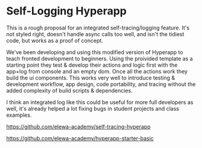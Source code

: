 # Self-Logging Hyperapp

This is a rough proposal for an integrated self-tracing/logging feature.  It's not styled right, doesn't handle async calls too well, and isn't the tidiest code, but works as a proof of concept.  

We've been developing and using this modified version of Hyperapp to teach fronted development to beginners. Using the proivided template as a starting point they test & develop their actions and logic first with the app+log from console and an empty dom.  Once all the actions work they build the ui components.  This works very well to introduce testing & development workflow, app design, code portability, and tracing without the added complexity of build scripts & dependencies.  
  
I think an integrated log like this could be useful for more full developers as well, it's already helped a lot fixing bugs in student projects and class examples.

https://github.com/elewa-academy/self-tracing-hyperapp    
  
https://github.com/elewa-academy/hyperapp-starter-basic  
